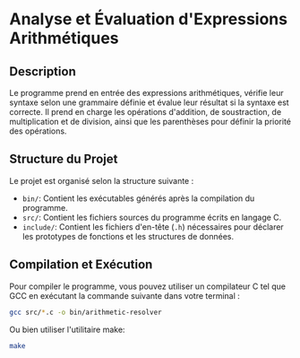# Analyse et Évaluation d'Expressions Arithmétiques

## Description

Le programme prend en entrée des expressions arithmétiques, vérifie leur syntaxe selon une grammaire définie et évalue leur résultat si la syntaxe est correcte. Il prend en charge les opérations d'addition, de soustraction, de multiplication et de division, ainsi que les parenthèses pour définir la priorité des opérations.

## Structure du Projet

Le projet est organisé selon la structure suivante :

- `bin/`: Contient les exécutables générés après la compilation du programme.
- `src/`: Contient les fichiers sources du programme écrits en langage C.
- `include/`: Contient les fichiers d'en-tête (`.h`) nécessaires pour déclarer les prototypes de fonctions et les structures de données.

## Compilation et Exécution

Pour compiler le programme, vous pouvez utiliser un compilateur C tel que GCC en exécutant la commande suivante dans votre terminal :

```bash
gcc src/*.c -o bin/arithmetic-resolver
```
Ou bien utiliser l'utilitaire make:

```bash
make
```
